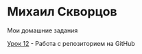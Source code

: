 

# Михаил Скворцов
Мои домашние задания

[Урок 12](https://siriusmike.github.io/github/lesson_12/ "Моя домашка") - Работа с репозиторием на GitHub
